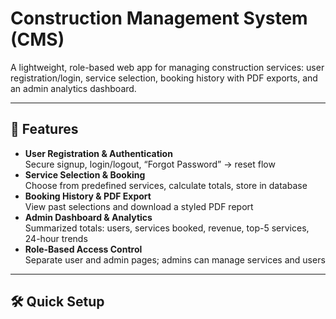 # Construction Management System (CMS)

A lightweight, role-based web app for managing construction services: user registration/login, service selection, booking history with PDF exports, and an admin analytics dashboard.

---

## 🚀 Features

- **User Registration & Authentication**  
  Secure signup, login/logout, “Forgot Password” → reset flow  
- **Service Selection & Booking**  
  Choose from predefined services, calculate totals, store in database  
- **Booking History & PDF Export**  
  View past selections and download a styled PDF report  
- **Admin Dashboard & Analytics**  
  Summarized totals: users, services booked, revenue, top-5 services, 24-hour trends  
- **Role-Based Access Control**  
  Separate user and admin pages; admins can manage services and users

---

## 🛠️ Quick Setup


